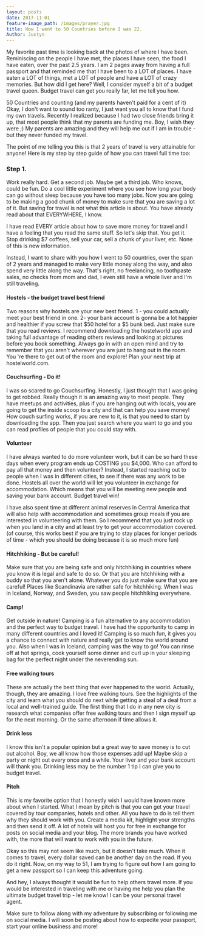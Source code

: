 ```yaml
---
layout: posts
date: 2017-11-01
feature-image_path: /images/prayer.jpg
title: How I went to 50 Countries before I was 22.
Author: Justyn
---
```

My favorite past time is looking back at the photos of where I have been. Reminiscing on the people I have met, the places I have seen, the food I have eaten, over the past 2.5 years. I am 2 pages away from having a full passport and that reminded me that I have been to a LOT of places. I have eaten a LOT of things, met a LOT of people and have a LOT of crazy memories. But how did I get here? Well, I consider myself a bit of a budget travel queen. Budget travel can get you really far, let me tell you how.


50 Countries and counting (and my parents haven't paid for a cent of it)
Okay, I don't want to sound too ranty, I just want you all to know that I fund my own travels. Recently I realized because I had two close friends bring it up, that most people think that my parents are funding me. Boy, I wish they were ;) My parents are amazing and they will help me out if I am in trouble - but they never funded my travel.

The point of me telling you this is that 2 years of travel is very attainable for anyone! Here is my step by step guide of how you can travel full time too:

<h3 class="shorelines lineHeight">Step 1.</h3>

Work really hard. Get a second job. Maybe get a third job. Who knows, could be fun. Do a cool little experiment where you see how long your body can go without sleep because you have too many jobs. Now you are going to be making a good chunk of money to make sure that you are saving a lot of it. But saving for travel is not what this article is about. You have already read about that EVERYWHERE, I know.

I have read EVERY article about how to save more money for travel and I have a feeling that you read the same stuff. So let's skip that. You get it. Stop drinking $7 coffees, sell your car, sell a chunk of your liver, etc. None of this is new information.

Instead, I want to share with you how I went to 50 countries, over the span of 2 years and managed to make very little money along the way, and also spend very little along the way. That's right, no freelancing, no toothpaste sales, no checks from mom and dad, I even still have a whole liver and I'm still traveling.


<h4> Hostels - the budget travel best friend </h4>
Two reasons why hostels are your new best friend. 1 - you could actually meet your best friend in one. 2- your bank account is gonna be a lot happier and healthier if you screw that $50 hotel for a $5 bunk bed. Just make sure that you read reviews. I recommend downloading the hostelworld app and taking full advantage of reading others reviews and looking at pictures before you book something. Always go in with an open mind and try to remember that you aren't wherever you are just to hang out in the room. You 're there to get out of the room and explore! Plan your next trip at hostelworld.com.

<h4> Couchsurfing - Do it! </h4>
I was so scared to go Couchsurfing. Honestly, I just thought that I was going to get robbed. Really though it is an amazing way to meet people. They have meetups and activities, plus if you are hanging out with locals, you are going to get the inside scoop to a city and that can help you save money! How couch surfing works, if you are new to it, is that you need to start by downloading the app. Then you just search where you want to go and you can read profiles of people that you could stay with.

<h4> Volunteer </h4>
I have always wanted to do more volunteer work, but it can be so hard these days when every program ends up COSTING you $4,000. Who can afford to pay all that money and then volunteer? Instead, I started reaching out to people when I was in different cities, to see if there was any work to be done. Hostels all over the world will let you volunteer in exchange for accommodation. Which means that you will be meeting new people and saving your bank account. Budget travel win!

I have also spent time at different animal reserves in Central America that will also help with accommodation and sometimes group meals if you are interested in volunteering with them. So I recommend that you just rock up when you land in a city and at least try to get your accommodation covered. (of course, this works best if you are trying to stay places for longer periods of time - which you should be doing because it is so much more fun)

<h4> Hitchhiking - But be careful! </h4>
Make sure that you are being safe and only hitchhiking in countries where you know it is legal and safe to do so. Or that you are hitchhiking with a buddy so that you aren't alone. Whatever you do just make sure that you are careful! Places like Scandinavia are rather safe for hitchhiking. When I was in Iceland, Norway, and Sweden, you saw people hitchhiking everywhere.

<h4> Camp! </h4>
Get outside in nature! Camping is a fun alternative to any accommodation and the perfect way to budget travel. I have had the opportunity to camp in many different countries and I loved it! Camping is so much fun, it gives you a chance to connect with nature and really get to know the world around you. Also when I was in Iceland, camping was the way to go! You can rinse off at hot springs, cook yourself some dinner and curl up in your sleeping bag for the perfect night under the neverending sun.

<h4> Free walking tours </h4>
These are actually the best thing that ever happened to the world. Actually, though, they are amazing. I love free walking tours. See the highlights of the city and learn what you should do next while getting a steal of a deal from a local and well-trained guide. The first thing that I do in any new city is research what companies offer free walking tours and then I sign myself up for the next morning. Or the same afternoon if time allows it.

<h4> Drink less </h4>
I know this isn't a popular opinion but a great way to save money is to cut out alcohol. Boy, we all know how those expenses add up! Maybe skip a party or night out every once and a while. Your liver and your bank account will thank you. Drinking less may be the number 1 tip I can give you to budget travel.

<h4> Pitch </h4>
This is my favorite option that I honestly wish I would have known more about when I started. What I mean by pitch is that you can get your travel covered by tour companies, hotels and other. All you have to do is tell them why they should work with you. Create a media kit, highlight your strengths and then send it off. A lot of hotels will host you for free in exchange for posts on social media and your blog. The more brands you have worked with, the more that will want to work with you in the future.

Okay so this may not seem like much, but it doesn't take much. When it comes to travel, every dollar saved can be another day on the road. If you do it right. Now, on my way to 51, I am trying to figure out how I am going to get a new passport so I can keep this adventure going.

And hey, I always thought it would be fun to help others travel more. If you would be interested in traveling with me or having me help you plan the ultimate budget travel trip - let me know! I can be your personal travel agent.

Make sure to follow along with my adventure by subscribing or following me on social media. I will soon be posting about how to expedite your passport, start your online business and more!
